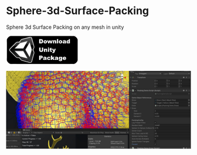 # Sphere-3d-Surface-Packing
Sphere 3d Surface Packing on any mesh in unity

<a href="https://github.com/nukadelic/Sphere-3d-Surface-Packing/blob/main/Sphere-3d-Surface-Packing.unitypackage"><img src="https://raw.githubusercontent.com/nukadelic/Sphere-3d-Surface-Packing/main/Img%7E/img2.png"></a>


<img src="https://raw.githubusercontent.com/nukadelic/Sphere-3d-Surface-Packing/main/Img%7E/img1.jpg">

